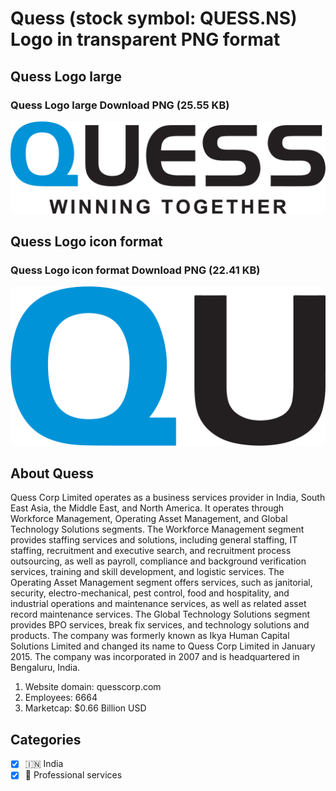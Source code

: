 # Quess (stock symbol: QUESS.NS) Logo in transparent PNG format

## Quess Logo large

### Quess Logo large Download PNG (25.55 KB)

![Quess Logo large Download PNG (25.55 KB)](/img/orig/QUESS.NS_BIG-daf13d7d.png)

## Quess Logo icon format

### Quess Logo icon format Download PNG (22.41 KB)

![Quess Logo icon format Download PNG (22.41 KB)](/img/orig/QUESS.NS-178b9443.png)

## About Quess

Quess Corp Limited operates as a business services provider in India, South East Asia, the Middle East, and North America. It operates through Workforce Management, Operating Asset Management, and Global Technology Solutions segments. The Workforce Management segment provides staffing services and solutions, including general staffing, IT staffing, recruitment and executive search, and recruitment process outsourcing, as well as payroll, compliance and background verification services, training and skill development, and logistic services. The Operating Asset Management segment offers services, such as janitorial, security, electro-mechanical, pest control, food and hospitality, and industrial operations and maintenance services, as well as related asset record maintenance services. The Global Technology Solutions segment provides BPO services, break fix services, and technology solutions and products. The company was formerly known as Ikya Human Capital Solutions Limited and changed its name to Quess Corp Limited in January 2015. The company was incorporated in 2007 and is headquartered in Bengaluru, India.

1. Website domain: quesscorp.com
2. Employees: 6664
3. Marketcap: $0.66 Billion USD


## Categories
- [x] 🇮🇳 India
- [x] 💼 Professional services
